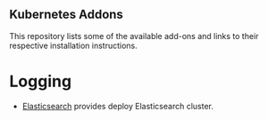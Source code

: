 Kubernetes Addons
-------------------------------------

This repository lists some of the available add-ons and links to their respective installation instructions.

# Logging

- [Elasticsearch](./elasticsearch/README.md) provides deploy Elasticsearch cluster.